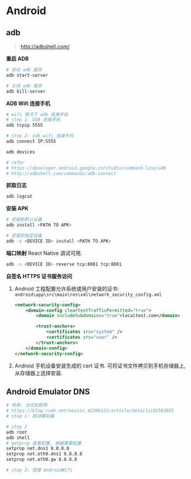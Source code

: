# Android

## adb

> <http://adbshell.com/>

**重启 ADB**

```bash
# 启动 adb 服务
adb start-server

# 关闭 adb 服务
adb kill-server
```

**ADB Wifi 连接手机**

```bash
# wifi 情况下 adb 连接手机
# step 1: USB 连接手机
adb tcpip 5555

# step 2: adb wifi 连接手机
adb connect IP:5555

adb devices

# refer
# https://developer.android.google.cn/studio/command-line/adb
# http://adbshell.com/commands/adb-connect
```

**抓取日志**

```bash
adb logcat
```

**安装 APK**

```bash
# 安装到默认设备
adb install <PATH TO APK>

# 安装到指定设备
adb -s <DEVICE ID> install <PATH TO APK>
```

**端口映射** React Native 调试可用.

```bash
adb -s <DEVICE ID> reverse tcp:8081 tcp:8081
```

**自签名 HTTPS 证书服务访问**

1. Android 工程配置允许系统或用户安装的证书: `android\app\src\main\res\xml\network_security_config.xml`

    ```xml
    <network-security-config>
        <domain-config cleartextTrafficPermitted="true">
            <domain includeSubdomains="true">localtest.com</domain>

            <trust-anchors>
                <certificates src="system" />
                <certificates src="user" />
            </trust-anchors>
        </domain-config>
    </network-security-config>
    ```

2. Android 手机设备安装生成的 cert 证书. 可将证书文件拷贝到手机存储器上, 从存储器上选择安装.

## Android Emulator DNS

```bash
# 场景: 台式机联网
# https://blog.csdn.net/weixin_42306122/article/details/82563925
# step 1: 启动模拟器

# step 2
adb root
adb shell
# getprop 查看配置, 根据需要配置
setprop net.dns1 8.8.8.8
setprop net.eth0.dns1 8.8.8.8
setprop net.eth0.gw 8.8.8.8

# step 3: 链接 AndroidWifi
```
